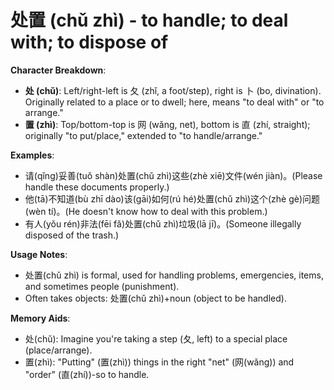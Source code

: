# **处置 (chǔ zhì) - to handle; to deal with; to dispose of**

**Character Breakdown**:  
- **处 (chǔ)**: Left/right-left is 夂 (zhǐ, a foot/step), right is 卜 (bo, divination). Originally related to a place or to dwell; here, means "to deal with" or "to arrange."  
- **置 (zhì)**: Top/bottom-top is 网 (wǎng, net), bottom is 直 (zhí, straight); originally "to put/place," extended to "to handle/arrange."

**Examples**:  
- 请(qǐng)妥善(tuǒ shàn)处置(chǔ zhì)这些(zhè xiē)文件(wén jiàn)。(Please handle these documents properly.)  
- 他(tā)不知道(bù zhī dào)该(gāi)如何(rú hé)处置(chǔ zhì)这个(zhè gè)问题(wèn tí)。(He doesn't know how to deal with this problem.)  
- 有人(yǒu rén)非法(fēi fǎ)处置(chǔ zhì)垃圾(lā jī)。(Someone illegally disposed of the trash.)

**Usage Notes**:  
- 处置(chǔ zhì) is formal, used for handling problems, emergencies, items, and sometimes people (punishment).  
- Often takes objects: 处置(chǔ zhì)+noun (object to be handled).

**Memory Aids**:  
- 处(chǔ): Imagine you're taking a step (夂, left) to a special place (place/arrange).  
- 置(zhì): "Putting" (置(zhì)) things in the right "net" (网(wǎng)) and "order" (直(zhí))-so to handle.